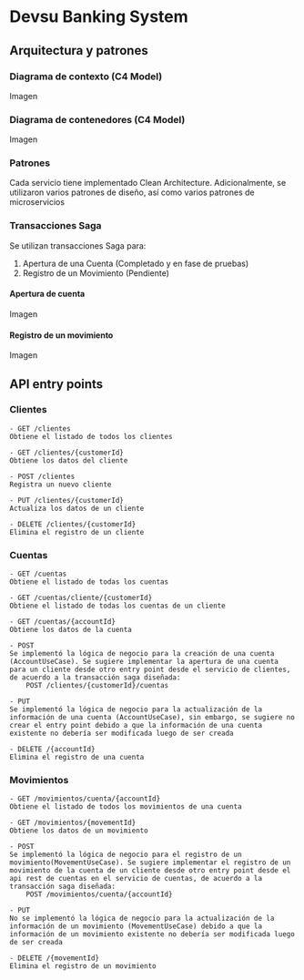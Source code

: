 # Devsu Banking System

## Arquitectura y patrones

### Diagrama de contexto (C4 Model)
Imagen

### Diagrama de contenedores (C4 Model)
Imagen

### Patrones
Cada servicio tiene implementado Clean Architecture. Adicionalmente, se utilizaron varios patrones de diseño, así como varios patrones de microservicios

### Transacciones Saga
Se utilizan transacciones Saga para: 
1. Apertura de una Cuenta (Completado y en fase de pruebas)
2. Registro de un Movimiento (Pendiente)

#### Apertura de cuenta
Imagen

#### Registro de un movimiento
Imagen


## API entry points

### Clientes
	- GET /clientes					
	Obtiene el listado de todos los clientes
	
	- GET /clientes/{customerId}
	Obtiene los datos del cliente
	
	- POST /clientes				
	Registra un nuevo cliente
	
	- PUT /clientes/{customerId}		
	Actualiza los datos de un cliente
	
	- DELETE /clientes/{customerId}	
	Elimina el registro de un cliente


### Cuentas
	- GET /cuentas
	Obtiene el listado de todas los cuentas
	
	- GET /cuentas/cliente/{customerId}
	Obtiene el listado de todas los cuentas de un cliente
	
	- GET /cuentas/{accountId}
	Obtiene los datos de la cuenta
	
	- POST 
	Se implementó la lógica de negocio para la creación de una cuenta (AccountUseCase). Se sugiere implementar la apertura de una cuenta para un cliente desde otro entry point desde el servicio de clientes, de acuerdo a la transacción saga diseñada:
        POST /clientes/{customerId}/cuentas
	
	- PUT	
    Se implementó la lógica de negocio para la actualización de la información de una cuenta (AccountUseCase), sin embargo, se sugiere no crear el entry point debido a que la información de una cuenta existente no debería ser modificada luego de ser creada
	
	- DELETE /{accountId}	
	Elimina el registro de una cuenta


### Movimientos
	- GET /movimientos/cuenta/{accountId}	
	Obtiene el listado de todos los movimientos de una cuenta
	
	- GET /movimientos/{movementId}
	Obtiene los datos de un movimiento
	
	- POST 
	Se implementó la lógica de negocio para el registro de un movimiento(MovementUseCase). Se sugiere implementar el registro de un movimiento de la cuenta de un cliente desde otro entry point desde el api rest de cuentas en el servicio de cuentas, de acuerdo a la transacción saga diseñada:
        POST /movimientos/cuenta/{accountId}
	
	- PUT 
	No se implementó la lógica de negocio para la actualización de la información de un movimiento (MovementUseCase) debido a que la información de un movimiento existente no debería ser modificada luego de ser creada 
	
	- DELETE /{movementId}	
	Elimina el registro de un movimiento
     